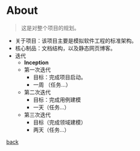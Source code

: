 # About

> 这是对整个项目的规划。



- 关于项目：该项目主要是模拟软件工程的标准架构。
- 核心制品：文档结构，以及静态网页博客。
- 迭代
  - **Inception**
  - 第一次迭代
    - 目标：完成项目启动。
    - 一周 （任务...）
  - 第二次迭代
    - 目标：完成用例建模
    - 一天（任务...）
  - 第三次迭代
    - 目标（完成领域建模）
    - 两天（任务...）

[back](../)